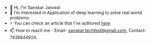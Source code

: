 - 👋 Hi, I’m Sanskar Jaiswal
- 👀 I’m interested in Application of deep learning to solve real world problems
- ⚡ You can check an article that I've authored [here](https://medium.com/data-kisaan/tale-of-our-approach-to-a-real-world-problem-farm-patch-alignment-system-d876e4cc2cdb)
- 📫 How to reach me - Email- sanskar.techfest@gmail.com, Contact- 7438844924.

<!---
sanskar26/sanskar26 is a ✨ special ✨ repository because its `README.md` (this file) appears on your GitHub profile.
You can click the Preview link to take a look at your changes.
--->


